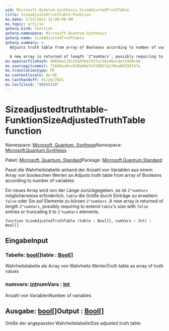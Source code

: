 ```yaml
---
uid: Microsoft.Quantum.Synthesis.SizeAdjustedTruthTable
title: Sizeadjustedtruthtable-Funktion
ms.date: 1/23/2021 12:00:00 AM
ms.topic: article
qsharp.kind: function
qsharp.namespace: Microsoft.Quantum.Synthesis
qsharp.name: SizeAdjustedTruthTable
qsharp.summary: >-
  Adjusts truth table from array of Booleans according to number of variables

  A new array is returned of length `2^numVars`, possibly requiring to extend `table`'s size with `false` entries or truncating it to `2^numVars` elements.
ms.openlocfilehash: 8d69aa119c25a0f64743fec36c00ecdef2450c44
ms.sourcegitcommit: 71605ea9cc630e84e7ef29027e1f0ea06299747e
ms.translationtype: MT
ms.contentlocale: de-DE
ms.lasthandoff: 01/26/2021
ms.locfileid: "98855318"
---
```

# <a name="sizeadjustedtruthtable-function"></a><span data-ttu-id="ac914-102">Sizeadjustedtruthtable-Funktion</span><span class="sxs-lookup"><span data-stu-id="ac914-102">SizeAdjustedTruthTable function</span></span>

<span data-ttu-id="ac914-103">Namespace: [Microsoft. Quantum. Synthese](xref:Microsoft.Quantum.Synthesis)</span><span class="sxs-lookup"><span data-stu-id="ac914-103">Namespace: [Microsoft.Quantum.Synthesis](xref:Microsoft.Quantum.Synthesis)</span></span>

<span data-ttu-id="ac914-104">Paket: [Microsoft. Quantum. Standard](https://nuget.org/packages/Microsoft.Quantum.Standard)</span><span class="sxs-lookup"><span data-stu-id="ac914-104">Package: [Microsoft.Quantum.Standard](https://nuget.org/packages/Microsoft.Quantum.Standard)</span></span>


<span data-ttu-id="ac914-105">Passt die Wahrheitstabelle anhand der Anzahl von Variablen aus einem Array von booleschen Werten an.</span><span class="sxs-lookup"><span data-stu-id="ac914-105">Adjusts truth table from array of Booleans according to number of variables</span></span>

<span data-ttu-id="ac914-106">Ein neues Array wird von der Länge zurückgegeben. es ist `2^numVars` möglicherweise erforderlich, `table` die Größe durch Einträge zu erweitern `false` oder Sie auf Elemente zu kürzen `2^numVars` .</span><span class="sxs-lookup"><span data-stu-id="ac914-106">A new array is returned of length `2^numVars`, possibly requiring to extend `table`'s size with `false` entries or truncating it to `2^numVars` elements.</span></span>

```qsharp
function SizeAdjustedTruthTable (table : Bool[], numVars : Int) : Bool[]
```


## <a name="input"></a><span data-ttu-id="ac914-107">Eingabe</span><span class="sxs-lookup"><span data-stu-id="ac914-107">Input</span></span>

### <a name="table--bool"></a><span data-ttu-id="ac914-108">Tabelle: [bool](xref:microsoft.quantum.lang-ref.bool)[]</span><span class="sxs-lookup"><span data-stu-id="ac914-108">table : [Bool](xref:microsoft.quantum.lang-ref.bool)[]</span></span>

<span data-ttu-id="ac914-109">Wahrheitstabelle als Array von Wahrheits Werten</span><span class="sxs-lookup"><span data-stu-id="ac914-109">Truth table as array of truth values</span></span>


### <a name="numvars--int"></a><span data-ttu-id="ac914-110">numvars: [int](xref:microsoft.quantum.lang-ref.int)</span><span class="sxs-lookup"><span data-stu-id="ac914-110">numVars : [Int](xref:microsoft.quantum.lang-ref.int)</span></span>

<span data-ttu-id="ac914-111">Anzahl von Variablen</span><span class="sxs-lookup"><span data-stu-id="ac914-111">Number of variables</span></span>



## <a name="output--bool"></a><span data-ttu-id="ac914-112">Ausgabe: [bool](xref:microsoft.quantum.lang-ref.bool)[]</span><span class="sxs-lookup"><span data-stu-id="ac914-112">Output : [Bool](xref:microsoft.quantum.lang-ref.bool)[]</span></span>

<span data-ttu-id="ac914-113">Größe der angepassten Wahrheitstabelle</span><span class="sxs-lookup"><span data-stu-id="ac914-113">Size adjusted truth table</span></span>